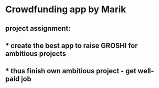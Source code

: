 # Crowdfunding app by Marik

## project assignment: 
## * create the best app to raise GROSHI for ambitious projects 
## * thus finish own ambitious project - get well-paid job